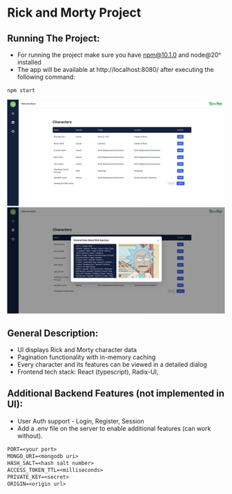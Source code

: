 # Rick and Morty Project

## Running The Project:

- For running the project make sure you have npm@10.1.0 and node@20^ installed
- The app will be available at http://localhost:8080/ after executing the following command:

```
npm start
```

![alt text](image.png)
![alt text](image-1.png)

## General Description:

- UI displays Rick and Morty character data
- Pagination functionality with in-memory caching
- Every character and its features can be viewed in a detailed dialog
- Frontend tech stack: React (typescript), Radix-UI,

## Additional Backend Features (not implemented in UI):

- User Auth support - Login, Register, Session
- Add a .env file on the server to enable additional features (can work without).

```
PORT=<your port>
MONGO_URI=<mongodb uri>
HASH_SALT=<hash salt number>
ACCESS_TOKEN_TTL=<milliseconds>
PRIVATE_KEY=<secret>
ORIGIN=<origin url>
```
